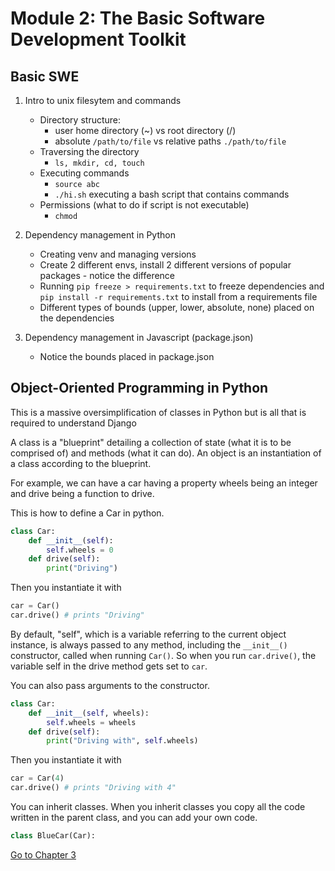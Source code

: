 # Module 2: The Basic Software Development Toolkit


## Basic SWE 
1. Intro to unix filesytem and commands
    - Directory structure: 
        - user home directory (~) vs root directory (/)
        - absolute ```/path/to/file``` vs relative paths ```./path/to/file```
    - Traversing the directory
        - ```ls, mkdir, cd, touch```
    - Executing commands
        - ```source abc```
        - ```./hi.sh``` executing a bash script that contains commands
    - Permissions (what to do if script is not executable)
        - ```chmod``` 

2. Dependency management in Python
    - Creating venv and managing versions
    - Create 2 different envs, install 2 different versions of popular packages - notice the difference
    - Running ```pip freeze > requirements.txt``` to freeze dependencies and ```pip install -r requirements.txt``` to install from a requirements file
    - Different types of bounds (upper, lower, absolute, none) placed on the dependencies

3. Dependency management in Javascript (package.json)
    - Notice the bounds placed in package.json

## Object-Oriented Programming in Python

This is a massive oversimplification of classes in Python but is all that is required to understand Django

A class is a "blueprint" detailing a collection of state (what it is to be comprised of) and methods (what it can do). An object is an instantiation of a class according to the blueprint.

For example, we can have a car having a property wheels being an integer and drive being a function to drive.

This is how to define a Car in python.

```python
class Car:
    def __init__(self):
        self.wheels = 0
    def drive(self):
        print("Driving")
```

Then you instantiate it with

```python
car = Car()
car.drive() # prints "Driving" 
```

By default, "self", which is a variable referring to the current object instance, is always passed to any method, including the ```__init__()``` constructor, called when running ```Car()```. So when you run ```car.drive()```, the variable self in the drive method gets set to ```car```.

You can also pass arguments to the constructor.

```python
class Car:
    def __init__(self, wheels):
        self.wheels = wheels
    def drive(self):
        print("Driving with", self.wheels)
```

Then you instantiate it with

```python
car = Car(4)
car.drive() # prints "Driving with 4" 
```

You can inherit classes. When you inherit classes you copy all the code written in the parent class, and you can add your own code.

```python
class BlueCar(Car):

```
[Go to Chapter 3](c3-demo-backend.md)